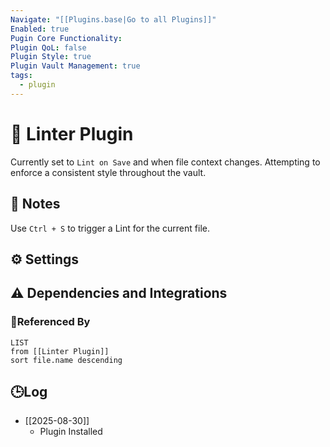 ```yaml
---
Navigate: "[[Plugins.base|Go to all Plugins]]"
Enabled: true
Pugin Core Functionality:
Plugin QoL: false
Plugin Style: true
Plugin Vault Management: true
tags:
  - plugin
---
```

# 🔌 Linter Plugin

Currently set to `Lint on Save` and when file context changes. Attempting to enforce a consistent style throughout the vault.

## 📝 Notes

Use `Ctrl + S` to trigger a Lint for the current file.

## ⚙️ Settings

## ⚠️ Dependencies and Integrations

### 🔗Referenced By

```dataview
LIST
from [[Linter Plugin]]
sort file.name descending
```

## 🕒Log

- [[2025-08-30]]
	- Plugin Installed
